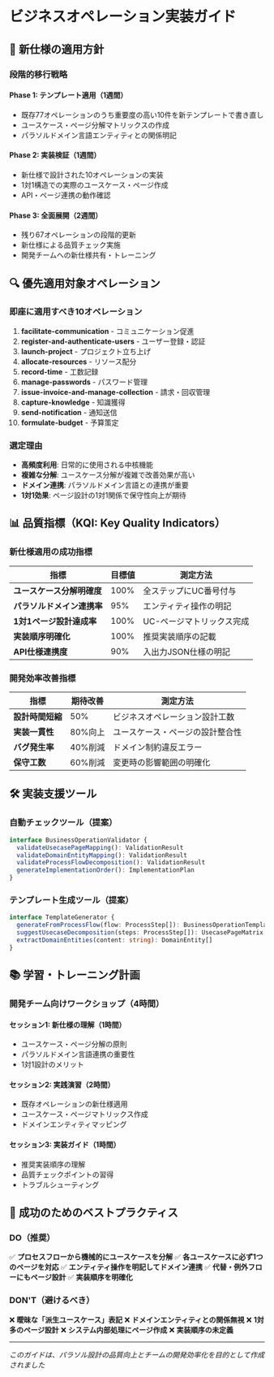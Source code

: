 # ビジネスオペレーション実装ガイド

## 🎯 新仕様の適用方針

### 段階的移行戦略

#### Phase 1: テンプレート適用（1週間）
- 既存77オペレーションのうち重要度の高い10件を新テンプレートで書き直し
- ユースケース・ページ分解マトリックスの作成
- パラソルドメイン言語エンティティとの関係明記

#### Phase 2: 実装検証（1週間）
- 新仕様で設計された10オペレーションの実装
- 1対1構造での実際のユースケース・ページ作成
- API・ページ連携の動作確認

#### Phase 3: 全面展開（2週間）
- 残り67オペレーションの段階的更新
- 新仕様による品質チェック実施
- 開発チームへの新仕様共有・トレーニング

## 🔍 優先適用対象オペレーション

### 即座に適用すべき10オペレーション
1. **facilitate-communication** - コミュニケーション促進
2. **register-and-authenticate-users** - ユーザー登録・認証
3. **launch-project** - プロジェクト立ち上げ
4. **allocate-resources** - リソース配分
5. **record-time** - 工数記録
6. **manage-passwords** - パスワード管理
7. **issue-invoice-and-manage-collection** - 請求・回収管理
8. **capture-knowledge** - 知識獲得
9. **send-notification** - 通知送信
10. **formulate-budget** - 予算策定

### 選定理由
- **高頻度利用**: 日常的に使用される中核機能
- **複雑な分解**: ユースケース分解が複雑で改善効果が高い
- **ドメイン連携**: パラソルドメイン言語との連携が重要
- **1対1効果**: ページ設計の1対1関係で保守性向上が期待

## 📊 品質指標（KQI: Key Quality Indicators）

### 新仕様適用の成功指標

| 指標 | 目標値 | 測定方法 |
|------|--------|----------|
| **ユースケース分解明確度** | 100% | 全ステップにUC番号付与 |
| **パラソルドメイン連携率** | 95% | エンティティ操作の明記 |
| **1対1ページ設計達成率** | 100% | UC-ページマトリックス完成 |
| **実装順序明確化** | 100% | 推奨実装順序の記載 |
| **API仕様連携度** | 90% | 入出力JSON仕様の明記 |

### 開発効率改善指標

| 指標 | 期待改善 | 測定方法 |
|------|----------|----------|
| **設計時間短縮** | 50% | ビジネスオペレーション設計工数 |
| **実装一貫性** | 80%向上 | ユースケース・ページの設計整合性 |
| **バグ発生率** | 40%削減 | ドメイン制約違反エラー |
| **保守工数** | 60%削減 | 変更時の影響範囲の明確化 |

## 🛠️ 実装支援ツール

### 自動チェックツール（提案）
```typescript
interface BusinessOperationValidator {
  validateUsecasePageMapping(): ValidationResult
  validateDomainEntityMapping(): ValidationResult
  validateProcessFlowDecomposition(): ValidationResult
  generateImplementationOrder(): ImplementationPlan
}
```

### テンプレート生成ツール（提案）
```typescript
interface TemplateGenerator {
  generateFromProcessFlow(flow: ProcessStep[]): BusinessOperationTemplate
  suggestUsecaseDecomposition(steps: ProcessStep[]): UsecasePageMatrix
  extractDomainEntities(content: string): DomainEntity[]
}
```

## 📚 学習・トレーニング計画

### 開発チーム向けワークショップ（4時間）

#### セッション1: 新仕様の理解（1時間）
- ユースケース・ページ分解の原則
- パラソルドメイン言語連携の重要性
- 1対1設計のメリット

#### セッション2: 実践演習（2時間）
- 既存オペレーションの新仕様適用
- ユースケース・ページマトリックス作成
- ドメインエンティティマッピング

#### セッション3: 実装ガイド（1時間）
- 推奨実装順序の理解
- 品質チェックポイントの習得
- トラブルシューティング

## 🎯 成功のためのベストプラクティス

### DO（推奨）
✅ **プロセスフローから機械的にユースケースを分解**
✅ **各ユースケースに必ず1つのページを対応**
✅ **エンティティ操作を明記してドメイン連携**
✅ **代替・例外フローにもページ設計**
✅ **実装順序を明確化**

### DON'T（避けるべき）
❌ **曖昧な「派生ユースケース」表記**
❌ **ドメインエンティティとの関係無視**
❌ **1対多のページ設計**
❌ **システム内部処理にページ作成**
❌ **実装順序の未定義**

---
*このガイドは、パラソル設計の品質向上とチームの開発効率化を目的として作成されました*